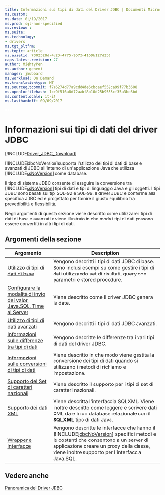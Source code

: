 ```yaml
---
title: Informazioni sui tipi di dati del Driver JDBC | Documenti Microsoft
ms.custom: 
ms.date: 01/19/2017
ms.prod: sql-non-specified
ms.reviewer: 
ms.suite: 
ms.technology:
- drivers
ms.tgt_pltfrm: 
ms.topic: article
ms.assetid: 7802328d-4d23-4775-9573-4169b127d258
caps.latest.revision: 27
author: MightyPen
ms.author: genemi
manager: jhubbard
ms.workload: On Demand
ms.translationtype: MT
ms.sourcegitcommit: f7e6274d77a9cdd4de6cbcaef559ca99f77b3608
ms.openlocfilehash: 1cd9f516a8d72aabf8b10d25b9553cf35a3be3bd
ms.contentlocale: it-it
ms.lasthandoff: 09/09/2017

---
```

# <a name="understanding-the-jdbc-driver-data-types"></a>Informazioni sui tipi di dati del driver JDBC
[!INCLUDE[Driver_JDBC_Download](../../includes/driver_jdbc_download.md)]

  [!INCLUDE[jdbcNoVersion](../../includes/jdbcnoversion_md.md)]supporta l'utilizzo dei tipi di dati di base e avanzati di JDBC all'interno di un'applicazione Java che utilizza [!INCLUDE[ssNoVersion](../../includes/ssnoversion_md.md)] come database.  
  
 Il tipo di sistema JDBC consente di eseguire la conversione tra [!INCLUDE[ssNoVersion](../../includes/ssnoversion_md.md)] tipi di dati e tipi di linguaggio Java e gli oggetti. I tipi JDBC sono basati sui tipi SQL-92 e SQL-99. Il driver JDBC è conforme alla specifica JDBC ed è progettato per fornire il giusto equilibrio tra prevedibilità e flessibilità.  
  
 Negli argomenti di questa sezione viene descritto come utilizzare i tipi di dati di base e avanzati e viene illustrato in che modo i tipi di dati possono essere convertiti in altri tipi di dati.  
  
## <a name="in-this-section"></a>Argomenti della sezione  
  
|Argomento|Description|  
|-----------|-----------------|  
|[Utilizzo di tipi di dati di base](../../connect/jdbc/using-basic-data-types.md)|Vengono descritti i tipi di dati JDBC di base. Sono inclusi esempi su come gestire i tipi di dati utilizzando set di risultati, query con parametri e stored procedure.|  
|[Configurare la modalità di invio dei valori Java.SQL. Time al Server](../../connect/jdbc/configuring-how-java-sql-time-values-are-sent-to-the-server.md)|Viene descritto come il driver JDBC genera le date.|  
|[Utilizzo di tipi di dati avanzati](../../connect/jdbc/using-advanced-data-types.md)|Vengono descritti i tipi di dati JDBC avanzati.|  
|[Informazioni sulle differenze tra tipi di dati](../../connect/jdbc/understanding-data-type-differences.md)|Vengono descritte le differenze tra i vari tipi di dati del driver JDBC.|  
|[Informazioni sulle conversioni di tipi di dati](../../connect/jdbc/understanding-data-type-conversions.md)|Viene descritto in che modo viene gestita la conversione dei tipi di dati quando si utilizzano i metodi di richiamo e impostazione.|  
|[Supporto del Set di caratteri nazionali](../../connect/jdbc/national-character-set-support.md)|Viene descritto il supporto per i tipi di set di caratteri nazionali.|  
|[Supporto dei dati XML](../../connect/jdbc/supporting-xml-data.md)|Viene descritta l'interfaccia SQLXML. Viene inoltre descritto come leggere e scrivere dati XML da e in un database relazionale con il **SQLXML** tipo di dati Java.|  
|[Wrapper e interfacce](../../connect/jdbc/wrappers-and-interfaces.md)|Vengono descritte le interfacce che hanno il [!INCLUDE[jdbcNoVersion](../../includes/jdbcnoversion_md.md)] specifici metodi e le costanti che consentono a un server di applicazione creare un proxy della classe, viene inoltre supporto per l'interfaccia Java.SQL.|  
  
## <a name="see-also"></a>Vedere anche  
 [Panoramica del Driver JDBC](../../connect/jdbc/overview-of-the-jdbc-driver.md)  
  
  

